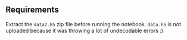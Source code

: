 ## Requirements

Extract the `data2.h5` zip file before running the notebook. `data.h5` is not uploaded because it was throwing a lot of undecodable errors :)